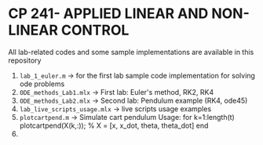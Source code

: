 # CP 241- APPLIED LINEAR AND NON-LINEAR CONTROL
All lab-related codes and some sample implementations are available in this repository

1. `lab_1_euler.m` -> for the first lab sample code implementation for solving ode problems
2. `ODE_methods_Lab1.mlx` -> First lab: Euler's method, RK2, RK4
3. `ODE_methods_Lab2.mlx` -> Second lab: Pendulum example (RK4, ode45)
4. `lab_live_scripts_usage.mlx` -> live scripts usage examples
5. `plotcartpend.m` -> Simulate cart pendulum
   Usage:
     for k=1:length(t)
       plotcartpend(X(k,:)); % X = [x, x_dot, theta, theta_dot]
     end
6. 
